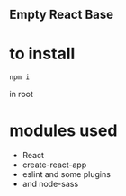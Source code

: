 ## Empty React Base

# to install

```
npm i
```
in root

# modules used

* React
* create-react-app
* eslint and some plugins
* and node-sass